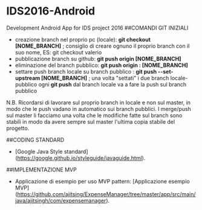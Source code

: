 # IDS2016-Android
Development Android App for IDS project 2016
##COMANDI GIT INIZIALI
- creazione branch nel proprio pc (locale): **git checkout [NOME_BRANCH]** ; consiglio di creare ognuno il proprio branch con il suo nome, ES: git checkout valerio
- pubblicazione branch su github: **git push origin [NOME_BRANCH]**
- eliminazione del branch pubblico: **git push origin : [NOME_BRANCH]**
- settare push branch locale su branch pubblico : **git push --set-upstream [NOME_BRANCH]** ; una volta "settati" i due branch locale-pubblico ogni **git push** dal branch locale va a fare la push sul branch pubblico


N.B. Ricordarsi di lavorare sul proprio branch in locale e non sul master, in modo che le push vadano in automatico sui branch pubblici.
I merge/push sul master li facciamo una volta che le modifiche fatte sul branch sono stabili in modo da avere sempre sul master l'ultima copia stabile del progetto.

##CODING STANDARD
- [Google Java Style standard] (https://google.github.io/styleguide/javaguide.html).

##IMPLEMENTAZIONE MVP
- Applicazione di esempio per uso MVP pattern: [Applicazione esempio MVP] (https://github.com/ajitsing/ExpenseManager/tree/master/app/src/main/java/ajitsingh/com/expensemanager).

